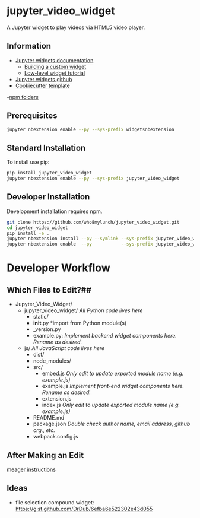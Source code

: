 # jupyter_video_widget

A Jupyter widget to play videos via HTML5 video player.

## Information

- [Jupyter widgets documentation](https://ipywidgets.readthedocs.io/en/latest/)
    - [Building a custom widget](https://ipywidgets.readthedocs.io/en/latest/examples/Widget%20Custom.html)
    - [Low-level widget tutorial](https://ipywidgets.readthedocs.io/en/latest/examples/Widget%20Low%20Level.html)
- [Jupyter widgets github](https://github.com/ipython/ipywidgets)
- [Cookiecutter template](https://github.com/jupyter-widgets/widget-cookiecutter)


-[npm folders](https://docs.npmjs.com/files/folders)

## Prerequisites

```bash
jupyter nbextension enable --py --sys-prefix widgetsnbextension
```

## Standard Installation


To install use pip:

```bash
pip install jupyter_video_widget
jupyter nbextension enable --py --sys-prefix jupyter_video_widget
```

## Developer Installation

Development installation requires npm.

```bash
git clone https://github.com/who8mylunch/jupyter_video_widget.git
cd jupyter_video_widget
pip install -e .
jupyter nbextension install --py --symlink --sys-prefix jupyter_video_widget
jupyter nbextension enable  --py           --sys-prefix jupyter_video_widget
```

# Developer Workflow

## Which Files to Edit?##

- Jupyter_Video_Widget/
    - jupyter_video_widget/     *All Python code lives here*
        - static/
        - __init__.py           *import from Python module(s)
        - _version.py
        - example.py:           *Implement backend widget components here.  Rename as desired.*
    - js/                       *All JavaScript code lives here*
        - dist/
        - node_modules/
        - src/
            - embed.js          *Only edit to update exported module name (e.g. example.js)*
            - example.js        *Implement front-end widget components here.  Rename as desired.*
            - extension.js
            - index.js          *Only edit to update exported module name (e.g. example.js)*
        - README.md
        - package.json          *Double check author name, email address, github org., etc.*
        - webpack.config.js 

## After Making an Edit

[meager instructions](https://ipywidgets.readthedocs.io/en/latest/dev_install.html#rebuild-after-making-changes)


## Ideas

- file selection compound widget: https://gist.github.com/DrDub/6efba6e522302e43d055




